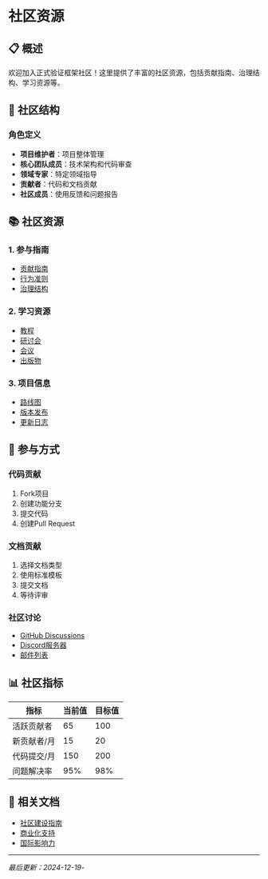 # 社区资源

## 📋 概述

欢迎加入正式验证框架社区！这里提供了丰富的社区资源，包括贡献指南、治理结构、学习资源等。

## 👥 社区结构

### 角色定义

- **项目维护者**：项目整体管理
- **核心团队成员**：技术架构和代码审查
- **领域专家**：特定领域指导
- **贡献者**：代码和文档贡献
- **社区成员**：使用反馈和问题报告

## 📚 社区资源

### 1. 参与指南

- [贡献指南](contributing.md)
- [行为准则](code-of-conduct.md)
- [治理结构](governance.md)

### 2. 学习资源

- [教程](resources/tutorials.md)
- [研讨会](resources/workshops.md)
- [会议](resources/conferences.md)
- [出版物](resources/publications.md)

### 3. 项目信息

- [路线图](roadmap.md)
- [版本发布](releases.md)
- [更新日志](changelog.md)

## 🤝 参与方式

### 代码贡献

1. Fork项目
2. 创建功能分支
3. 提交代码
4. 创建Pull Request

### 文档贡献

1. 选择文档类型
2. 使用标准模板
3. 提交文档
4. 等待评审

### 社区讨论

- [GitHub Discussions](https://github.com/formal-framework/formal-framework/discussions)
- [Discord服务器](https://discord.gg/formal-framework)
- [邮件列表](mailto:community@formal-framework.org)

## 📊 社区指标

| 指标 | 当前值 | 目标值 |
|------|--------|--------|
| 活跃贡献者 | 65 | 100 |
| 新贡献者/月 | 15 | 20 |
| 代码提交/月 | 150 | 200 |
| 问题解决率 | 95% | 98% |

## 🔗 相关文档

- [社区建设指南](../COMMUNITY_GUIDELINES.md)
- [商业化支持](../COMMERCIAL_SUPPORT.md)
- [国际影响力](../INTERNATIONAL_INFLUENCE.md)

---

*最后更新：2024-12-19*-
